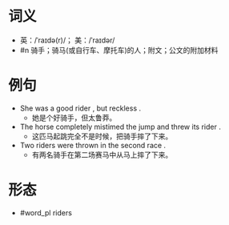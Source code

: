 # 词义
- 英：/ˈraɪdə(r)/； 美：/ˈraɪdər/
- #n 骑手；骑马(或自行车、摩托车)的人；附文；公文的附加材料
# 例句
- She was a good rider , but reckless .
	- 她是个好骑手，但太鲁莽。
- The horse completely mistimed the jump and threw its rider .
	- 这匹马起跳完全不是时候，把骑手摔了下来。
- Two riders were thrown in the second race .
	- 有两名骑手在第二场赛马中从马上摔了下来。
# 形态
- #word_pl riders
